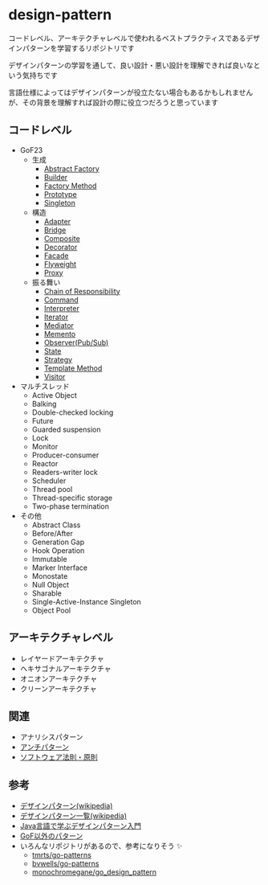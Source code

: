 # design-pattern

コードレベル、アーキテクチャレベルで使われるベストプラクティスであるデザインパターンを学習するリポジトリです

デザインパターンの学習を通して、良い設計・悪い設計を理解できれば良いなという気持ちです

言語仕様によってはデザインパターンが役立たない場合もあるかもしれませんが、その背景を理解すれば設計の際に役立つだろうと思っています

## コードレベル
- GoF23
  - 生成
    - [Abstract Factory](/code/creational/abstract_factory/)
    - [Builder](/code/creational/builder/)
    - [Factory Method](/code/creational/factory-method/)
    - [Prototype](/code/creational/prototype/)
    - [Singleton](/code/creational/singleton/)
  - 構造
    - [Adapter](/code/structural/adapter/)
    - [Bridge](/code/structural/bridge/)
    - [Composite](/code/structural/composite/)
    - [Decorator](/code/structural/decorator/)
    - [Facade](/code/structural/facade/)
    - [Flyweight](/code/structural/flyweight/)
    - [Proxy](/code/structural/proxy/)
  - 振る舞い
    - [Chain of Responsibility](/code/behavioral/chain_of_responsibility/)
    - [Command](/code/behavioral/command/)
    - [Interpreter](/code/behavioral/interpreter/)
    - [Iterator](/code/behavioral/iterator/)
    - [Mediator](/code/behavioral/mediator/)
    - [Memento](/code/behavioral/memento/)
    - [Observer(Pub/Sub)](/code/behavioral/observer/)
    - [State](/code/behavioral/state/)
    - [Strategy](/code/behavioral/strategy/)
    - [Template Method](/code/behavioral/template_method/)
    - [Visitor](/code/behavioral/visitor/)
- マルチスレッド
  - Active Object
  - Balking
  - Double-checked locking
  - Future
  - Guarded suspension
  - Lock
  - Monitor
  - Producer-consumer
  - Reactor
  - Readers-writer lock
  - Scheduler
  - Thread pool
  - Thread-specific storage
  - Two-phase termination
- その他
  - Abstract Class
  - Before/After
  - Generation Gap
  - Hook Operation
  - Immutable
  - Marker Interface
  - Monostate
  - Null Object
  - Sharable
  - Single-Active-Instance Singleton
  - Object Pool

## アーキテクチャレベル
- レイヤードアーキテクチャ
- ヘキサゴナルアーキテクチャ
- オニオンアーキテクチャ
- クリーンアーキテクチャ

## 関連
- アナリシスパターン
- [アンチパターン](https://github.com/hirokisan/anti-pattern)
- [ソフトウェア法則・原則](https://github.com/hirokisan/software-principle)

## 参考
- [デザインパターン(wikipedia)](https://ja.wikipedia.org/wiki/デザインパターン_%28ソフトウェア%29)
- [デザインパターン一覧(wikipedia)](https://ja.wikipedia.org/wiki/デザインパターンの一覧)
- [Java言語で学ぶデザインパターン入門](https://www.amazon.co.jp/dp/4797327030)
- [GoF以外のパターン](https://www.hyuki.com/dp/dpinfo.html)
- いろんなリポジトリがあるので、参考になりそう :sparkles:
  - [tmrts/go-patterns](https://github.com/tmrts/go-patterns)
  - [bvwells/go-patterns](https://github.com/bvwells/go-patterns)
  - [monochromegane/go_design_pattern](https://github.com/monochromegane/go_design_pattern)
